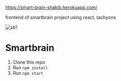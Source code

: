 https://smart-brain-shakib.herokuapp.com/

frontend of smartbrain project using react, tachyons

![sb1](https://user-images.githubusercontent.com/39847281/43388430-bc76bc90-9406-11e8-8fe4-dc3f004c8bbb.JPG)


# Smartbrain

1. Clone this repo
2. Run `npm install`
3. Run `npm start`

